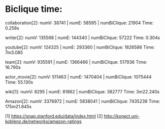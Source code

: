 # Biclique time:  
collaboration[2]: numV: 38741   | numE: 58595   | numBiClique: 21904   Time: 0.258s

writer[2]:        numV: 135568  | numE: 144340  | numBiClique: 57222   Time: 0.304s

youtube[2]:       numV: 124325  | numE: 293360  | numBiClique: 1826586 Time: 7m3.085

team[2]:          numV: 935591  | numE: 1366466 | numBiClique: 517936  Time: 16.790s 

actor\_movie[2]:  numV: 511463  | numE: 1470404 | numBiClique: 1075444 Time: 55.130s

wiki[1]:          numV: 8295    | numE: 81862   | numBiClique: 382777  Time: 3m22.240s  

Amazon[2]:        numV: 3376972 | numE: 5838041 | numBiClique: 7435239 Time: 175m21.845s

[1] https://snap.stanford.edu/data/index.html
[2] http://konect.uni-koblenz.de/networks/amazon-ratings
